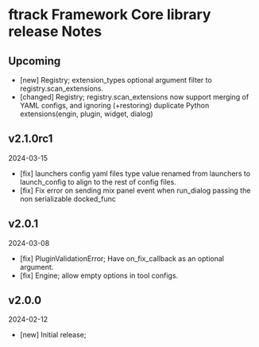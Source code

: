 # ftrack Framework Core library release Notes

## Upcoming

* [new] Registry; extension_types optional argument filter to registry.scan_extensions. 
* [changed] Registry; registry.scan_extensions now support merging of YAML configs, and ignoring (+restoring) duplicate Python extensions(engin, plugin, widget, dialog)


## v2.1.0rc1
2024-03-15

* [fix] launchers config yaml files type value renamed from launchers to launch_config to align to the rest of config files.
* [fix] Fix error on sending mix panel event when run_dialog passing the non serializable docked_func


## v2.0.1
2024-03-08

* [fix] PluginValidationError; Have on_fix_callback as an optional argument.
* [fix] Engine; allow empty options in tool configs.


## v2.0.0
2024-02-12

* [new] Initial release;
